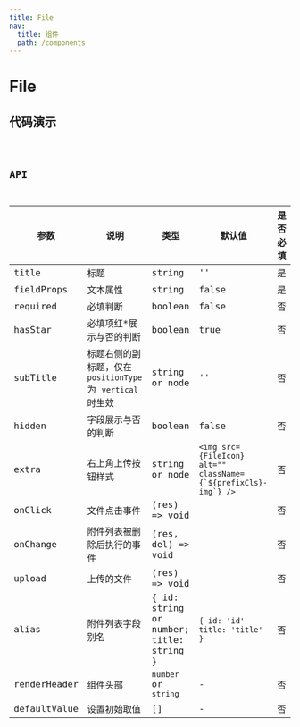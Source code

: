 ```yaml
---
title: File
nav:
  title: 组件
  path: /components
---
```


# File

## 代码演示

<code src="./demo/index.tsx" />

## API

| 参数         | 说明                                                       | 类型                                    | 默认值                                                             | 是否必填 |
| ------------ | ---------------------------------------------------------- | --------------------------------------- | ------------------------------------------------------------------ | -------- |
| title        | 标题                                                       | string                                  | ''                                                                 | 是       |
| fieldProps   | 文本属性                                                   | string                                  | false                                                              | 是       |
| required     | 必填判断                                                   | boolean                                 | false                                                              | 否       |
| hasStar      | 必填项红\*展示与否的判断                                   | boolean                                 | true                                                               | 否       |
| subTitle     | 标题右侧的副标题，仅在 `positionType` 为 `vertical` 时生效 | string or node                          | ''                                                                 | 否       |
| hidden       | 字段展示与否的判断                                         | boolean                                 | false                                                              | 否       |
| extra        | 右上角上传按钮样式                                         | string or node                          | `` <img src={FileIcon} alt="" className={`${prefixCls}-img`} /> `` | 否       |
| onClick      | 文件点击事件                                               | (res) => void                           |                                                                    | 否       |
| onChange     | 附件列表被删除后执行的事件                                 | (res, del) => void                      |                                                                    | 否       |
| upload       | 上传的文件                                                 | (res) => void                           |                                                                    | 否       |
| alias        | 附件列表字段别名                                           | { id: string or number; title: string } | `{ id: 'id' title: 'title' }`                                      | 否       |
| renderHeader | 组件头部                                                   | `number` or `string`                    | -                                                                  | 否       |
| defaultValue | 设置初始取值                                               | []                                      | -                                                                  | 否       |
